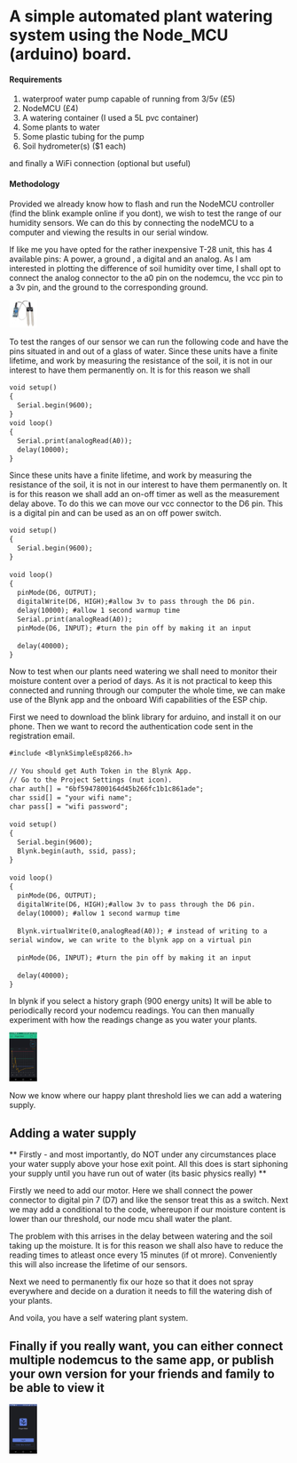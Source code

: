 # A simple automated plant watering system using the Node_MCU (arduino) board. 

#### Requirements
1. waterproof water pump capable of running from 3/5v (£5)
2. NodeMCU (£4)
3. A watering container (I used a 5L pvc container)
4. Some plants to water
5. Some plastic tubing for the pump
6. Soil hydrometer(s) ($1 each)

and finally a WiFi connection (optional but useful)

#### Methodology
Provided we already know how to flash and run the NodeMCU controller (find the blink example online if you dont), we wish to test the range of our humidity sensors. 
We can do this by connecting the nodeMCU to a computer and viewing the results in our serial window. 

If like me you have opted for the rather inexpensive T-28 unit, this has 4 available pins: A power, a ground , a digital and an analog. As I am interested in plotting the difference of soil humidity over time, I shall opt to connect the analog connector to the a0 pin on the nodemcu, the vcc pin to a 3v pin, and the ground to the corresponding ground. 

<img src="615DPhAC0wL._SL1100_.jpg" alt="Drawing" style="width: 50px;"/>

To test the ranges of our sensor we can run the following code and have the pins situated in and out of a glass of water. Since these units have a finite lifetime, and work by measuring the resistance of the soil, it is not in our interest to have them permanently on. It is for this reason we shall

```arduino
void setup()
{  
  Serial.begin(9600);
}
void loop()
{
  Serial.print(analogRead(A0));
  delay(10000);
}

```

Since these units have a finite lifetime, and work by measuring the resistance of the soil, it is not in our interest to have them permanently on. It is for this reason we shall add an on-off timer as well as the measurement delay above. To do this we can move our vcc connector to the D6 pin. This is a digital pin and can be used as an on off power switch. 


```arduino
void setup()
{  
  Serial.begin(9600);
}

void loop()
{
  pinMode(D6, OUTPUT); 
  digitalWrite(D6, HIGH);#allow 3v to pass through the D6 pin. 
  delay(10000); #allow 1 second warmup time
  Serial.print(analogRead(A0));
  pinMode(D6, INPUT); #turn the pin off by making it an input
  
  delay(40000);
}

```

Now to test when our plants need watering we shall need to monitor their moisture content over a period of days. As it is not practical to keep this connected and running through our computer the whole time, we can make use of the Blynk app and the onboard Wifi capabilities of the ESP chip. 

First we need to download the blink library for arduino, and install it on our phone. Then we want to record the authentication code sent in the registration email. 


```arduino
#include <BlynkSimpleEsp8266.h>

// You should get Auth Token in the Blynk App.
// Go to the Project Settings (nut icon).
char auth[] = "6bf5947800164d45b266fc1b1c861ade";
char ssid[] = "your wifi name";
char pass[] = "wifi password";

void setup()
{  
  Serial.begin(9600);
  Blynk.begin(auth, ssid, pass);
}

void loop()
{
  pinMode(D6, OUTPUT); 
  digitalWrite(D6, HIGH);#allow 3v to pass through the D6 pin. 
  delay(10000); #allow 1 second warmup time
  
  Blynk.virtualWrite(0,analogRead(A0)); # instead of writing to a serial window, we can write to the blynk app on a virtual pin
  
  pinMode(D6, INPUT); #turn the pin off by making it an input
  
  delay(40000);
}

```

In blynk if you select a history graph (900 energy units) It will be able to periodically record your nodemcu readings. You can then manually experiment with how the readings change as you water your plants. 


<img src="20196443_10159019011435058_2020962417_o.png" alt="Drawing" style="width: 50px;"/>

Now we know where our happy plant threshold lies we can add a watering supply. 

## Adding a water supply
** Firstly - and most importantly, do NOT under any circumstances place your water supply above your hose exit point. All this does is start siphoning your supply until you have run out of water (its basic physics really) **

Firstly we need to add our motor. Here we shall connect the power connector to digital pin 7 (D7) and like the sensor treat this as a switch. 
Next we may add a conditional to the code, whereupon if our moisture content is lower than our threshold, our node mcu shall water the plant. 



The problem with this arrises in the delay between watering and the soil taking up the moisture. It is for this reason we shall also have to reduce the reading times to atleast once every 15 minutes (if ot mrore). Conveniently this will also increase the lifetime of our sensors. 

Next we need to permanently fix our hoze so that it does not spray everywhere and decide on a duration it needs to fill the watering dish of your plants. 


And voila, you have a self watering plant system. 




## Finally if you really want, you can either connect multiple nodemcus to the same app, or publish your own version for your friends and family to be able to view it 
<img src="20227731_10159018988640058_1542033048_o.png" alt="Drawing" style="width: 50px;"/>
 
